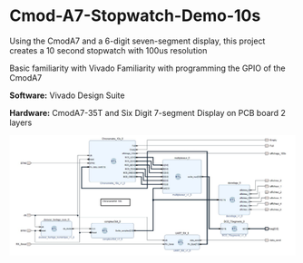 # Cmod-A7-Stopwatch-Demo-10s
Using the CmodA7 and a 6-digit seven-segment display, this project creates a 10 second stopwatch with 100us resolution

Basic familiarity with Vivado
Familiarity with programming the GPIO of the CmodA7

**Software:**  Vivado Design Suite

**Hardware:**  CmodA7-35T and Six Digit 7-segment Display on PCB board 2 layers
  

![ezcv logo](https://github.com/fabzz60/Cmod-A7-Stopwatch-Demo-10s/blob/main/chronometre.jpg)
